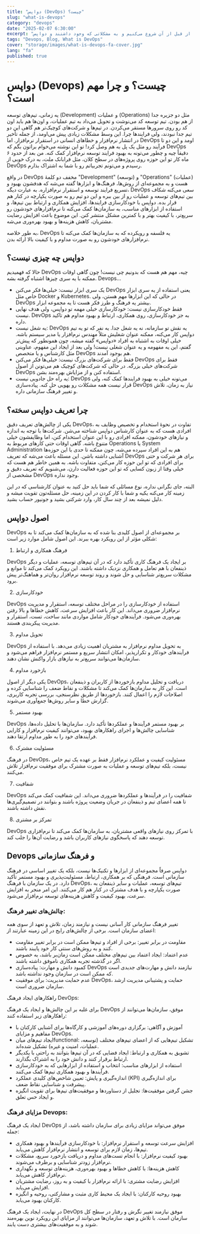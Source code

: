 ```yaml
---
title: "دواپس (DevOps) چیست؟"
slug: "what-is-devops"
category: "devops"
date: "2025-02-07 6:30:00"
excerpt: "توضیح مختصر و جامع در مورد دواپس و نقش آن در توسعه نرم افزار. از قبل از آن شروع می‌کنیم و به مشکلاتی که وجود داشتند و دواپس (DevOps) دوای درد آنها شد می‌پردازیم..."
tags: "Devops, Blog, What is DevOps"
cover: "storage/images/what-is-devops-fa-cover.jpg"
lang: "fa"
published: true
---
```


# دواپس (Devops) چیست؟ و چرا مهم است؟

یه زمانی، تیم‌های توسعه (Development) و عملیات (Operations) مثل دو جزیره جدا از هم بودن. تیم توسعه کد می‌نوشت و تحویل می‌داد به تیم عملیات، و اون‌ها هم باید اون کد رو روی سرورها مستقر می‌کردن. در تیم‌ها و شرکت‌های کوچیک‌تر هم گاهی این دو تیم جدا نبودند، ولی فرایند‌ها چرا. این وسط مشکلات زیادی پیش می‌اومد، از جمله تأخیر در انتشار نرم‌افزار و خطا‌های انسانی در استقرار نرم‌افزار. اما DevOps اومد و این دو تا فرآیند رو مثل یک پل به هم وصل کرد! تو این نوشته می‌خوام براتون بگم که DevOps دقیقاً چیه و چطور می‌تونه به بهبود فرایند توسعه نرم‌افزار کمک کنه. من بعد از حدود ۶ ماه کار تو این حوزه روی پروژه‌های در سطح کلان، مثل فرابانک ملت، به درک خوبی از DevOps رسیدم و می‌تونم تجربیاتم رو با شما به اشتراک بذارم.

در واقع DevOps مخفف دو کلمهٔ "Development" (توسعه) و "Operations" (عملیات) هست و به مجموعه‌ای از روش‌ها، فرهنگ‌ها و ابزارها گفته می‌شه که هدفشون بهبود و تسریع فرایند توسعه و استقرار نرم‌افزاره. به عبارت دیگه، DevOps سعی می‌کنه شکاف بین تیم‌های توسعه و عملیات رو از بین ببره و این دو تیم رو به صورت یکپارچه در کنار هم قرار بده.
دواپس با خودکارسازی فرایندها، افزایش همکاری و ارتباط بین تیم‌ها، و استفاده از ابزارهای مناسب، به سازمان‌ها کمک می‌کنه تا نرم‌افزارهای خودشون رو سریع‌تر، با کیفیت بهتر و با کمترین مشکل منتشر کنن. این موضوع باعث افزایش رضایت مشتریان، کاهش هزینه‌ها و بهبود بهره‌وری می‌شه.

به طور خلاصه، DevOps یه فلسفه و رویکرده که به سازمان‌ها کمک می‌کنه تا نرم‌افزارهای خودشون رو به صورت مداوم و با کیفیت بالا ارائه بدن.

## دواپس چه چیزی نیست؟

حالا که فهمیدیم DevOps چیه، مهم هم هست که بدونیم چی نیست! چون گاهی اوقات ممکنه با یه سری چیزها اشتباه گرفته بشه. Devops...
* یک سری ابزار نیست: خیلی‌ها فکر می‌کنن DevOps یعنی استفاده از یه سری ابزار خاص مثل Docker و Kubernetes. در حالی که این ابزارها مهم هستن، ولی DevOps بیشتر یه فرهنگ و طرز فکر هست تا یه مجموعه ابزار.
 * فقط خودکارسازی نیست: خودکارسازی خیلی مهمه تو دواپس، ولی هدف نهایی نیست. DevOps به جز خودکارسازی، روی همکاری، ارتباط و بهبود مداوم هم تاکید داره.
 * یه شغل نیست: DevOps یه نقش تو سازمانه، نه یه شغل جدا. یه نفر که تو یه تیم دواپس کار می‌کنه، ممکنه عنوان شغلیش مثلاً مهندس نرم‌افزار یا مدیر سیستم باشه. خیلی اوقات به اشتباه به افراد «دواپس» گفته میشه، چون همونطور که پیش‌تر گفتم، این یه مفهومه و یه عنوان شغلی نیست! ولی بعد از ایجاد این مفهوم، عناوینی مثل کارشناس و یا متخصص DevOps هم بوجود آمدند.
 * فقط برای شرکت‌های بزرگ نیست: خیلی‌ها فکر می‌کنن DevOps فقط برای شرکت‌های خیلی بزرگه. در حالی که شرکت‌های کوچیک هم می‌تونن از اصول DevOps استفاده کنن و از مزایاش بهره‌مند بشن.
 * یه راه حل جادویی نیست: DevOps می‌تونه خیلی به بهبود فرایندها کمک کنه، ولی قرار نیست همه مشکلات رو یهویی حل کنه. پیاده‌سازی DevOps نیاز به زمان، تلاش و تغییر فرهنگ سازمانی داره.

## چرا تعریف دواپس سخته؟

یکی از چالش‌های تعریف دقیق DevOps، تفاوت در نحوهٔ استخدام و تخصیص وظایف به افرادی هست که به عنوان کارشناس دواپس شناخته می‌شن. شرکت‌ها با توجه به اندازه و نیازهای خودشون، ممکنه افرادی رو با این عنوان استخدام کنن، اما وظایفشون خیلی متنوع باشه. گاهی اوقات حتی کارهای مربوط به Operations یا System Administration هم به این افراد سپرده می‌شه، چون ممکنه تا حدی با این حوزه‌ها آشنایی داشته باشن. این مسئله باعث می‌شه که تعریف DevOps برای هر شرکت و حتی برای افرادی که تو این حوزه کار می‌کنن، متفاوت باشه. به همین خاطر هم هست که خیلی وقتا از زبون کسایی که تو این حوزه فعالیت دارن، می‌شنویم که تعریف دقیق و مشخصی از DevOps وجود نداره.

البته، جای نگرانی نداره، نوع مسائلی که شما باید حل کنید به عنوان کارشناسی که در این زمینه کار می‌کنه یکیه و شما با کار کردن در این زمینه، حل مسئله‌تون تقویت میشه و دلیل نمیشه بعد از چند سال کار، وارد شرکتی بشید و جونیور حساب بشید.

## اصول دواپس

DevOps بر مجموعه‌ای از اصول کلیدی بنا شده که به سازمان‌ها کمک می‌کند تا به شکلی مؤثر از این رویکرد بهره ببرند. این اصول شامل موارد زیر است:

1. فرهنگ همکاری و ارتباط

DevOps بر ایجاد یک فرهنگ کاری تأکید دارد که در آن تیم‌های توسعه، عملیات و دیگر ذینفعان با هم تعامل و همکاری نزدیک داشته باشند. این رویکرد کمک می‌کند تا موانع و مشکلات سریع‌تر شناسایی و حل شوند و روند توسعه نرم‌افزار روان‌تر و هماهنگ‌تر پیش برود.

2. خودکارسازی

DevOps استفاده از خودکارسازی را در مراحل مختلف توسعه، استقرار و مدیریت نرم‌افزار ضروری می‌داند. این کار باعث افزایش سرعت، کاهش خطاها و بالا رفتن بهره‌وری می‌شود. فرآیندهای خودکار شامل مواردی مانند ساخت، تست، استقرار و مدیریت پیکربندی هستند.

3. تحویل مداوم

DevOps به تحویل مداوم نرم‌افزار به مشتریان اهمیت زیادی می‌دهد. با استفاده از فرآیندهای خودکار و تکرارپذیر، امکان انتشار سریع و مستمر نرم‌افزار فراهم می‌شود و سازمان‌ها می‌توانند سریع‌تر به نیازهای بازار واکنش نشان دهند.

4. بازخورد مداوم

یکی دیگر از اصول DevOps، دریافت و تحلیل مداوم بازخوردها از کاربران و ذینفعان است. این کار به سازمان‌ها کمک می‌کند تا مشکلات و نقاط ضعف را شناسایی کرده و اصلاحات لازم را اعمال کنند. بازخوردها از طریق نظرسنجی، بررسی تجربه کاربری، گزارش خطا و سایر روش‌ها جمع‌آوری می‌شوند.

5. بهبود مستمر

DevOps بر بهبود مستمر فرآیندها و عملکردها تأکید دارد. سازمان‌ها با تحلیل داده‌ها، شناسایی چالش‌ها و اجرای راهکارهای بهبود، می‌توانند کیفیت نرم‌افزار و کارایی فرآیندهای خود را به طور مداوم ارتقا دهند.

6. مسئولیت مشترک

در فرهنگ DevOps، مسئولیت کیفیت و عملکرد نرم‌افزار فقط بر عهده یک تیم خاص نیست، بلکه تیم‌های توسعه و عملیات به صورت مشترک برای موفقیت نرم‌افزار تلاش می‌کنند.

7. شفافیت

DevOps شفافیت را در فرآیندها و عملکردها ضروری می‌داند. این شفافیت کمک می‌کند تا همه اعضای تیم و ذینفعان در جریان وضعیت پروژه باشند و بتوانند در تصمیم‌گیری‌ها نقش داشته باشند.

8. تمرکز بر مشتری

DevOps با تمرکز روی نیازهای واقعی مشتریان، به سازمان‌ها کمک می‌کند تا نرم‌افزاری توسعه دهند که پاسخگوی نیازهای کاربران باشد و رضایت آن‌ها را جلب کند.

##  Devops و فرهنگ سازمانی

دواپس صرفاً مجموعه‌ای از ابزارها و تکنیک‌ها نیست، بلکه یک تغییر اساسی در فرهنگ سازمانی است. فرهنگی که بر همکاری، ارتباط، مسئولیت‌پذیری و بهبود مستمر تأکید دارد. در یک سازمان با فرهنگ DevOps، تیم‌های توسعه، عملیات و سایر ذینفعان به صورت یکپارچه و با هدف مشترک در کنار هم کار می‌کنند. این امر منجر به افزایش سرعت، بهبود کیفیت و کاهش هزینه‌های توسعه نرم‌افزار می‌شود.

### چالش‌های تغییر فرهنگ:

تغییر فرهنگ سازمانی کار آسانی نیست و نیازمند زمان، تلاش و تعهد از سوی همه اعضای سازمان است. برخی از چالش‌های رایج در این زمینه عبارتند از:

* مقاومت در برابر تغییر: برخی از افراد و تیم‌ها ممکن است در برابر تغییر مقاومت کنند و به روش‌های سنتی کار خود پایبند باشند.
* عدم اعتماد: ایجاد اعتماد بین تیم‌های مختلف ممکن است زمان‌بر باشد، به خصوص اگر در گذشته تجربه همکاری ناموفق داشته باشند.
* کمبود دانش و مهارت: پیاده‌سازی DevOps نیازمند دانش و مهارت‌های جدیدی است که ممکن است در سازمان وجود نداشته باشد.
* عدم حمایت مدیریت: برای موفقیت DevOps، حمایت و پشتیبانی مدیریت ارشد سازمان ضروری است.

راهکار‌های ایجاد فرهنگ DevOps:

برای غلبه بر این چالش‌ها و ایجاد یک فرهنگ DevOps موفق، سازمان‌ها می‌توانند از راهکارهای زیر استفاده کنند:

* آموزش و آگاهی: برگزاری دوره‌های آموزشی و کارگاه‌ها برای آشنایی کارکنان با مفاهیم و مزایای DevOps.
* ایجاد تیم‌های میان‌functional: تشکیل تیم‌هایی که از اعضای تیم‌های مختلف (توسعه، عملیات، امنیت و غیره) تشکیل شده‌اند.
* تشویق به همکاری و ارتباط: ایجاد فضایی که در آن تیم‌ها بتوانند به راحتی با یکدیگر ارتباط برقرار کنند و دانش خود را به اشتراک بگذارند.
* استفاده از ابزارهای مناسب: انتخاب و استفاده از ابزارهایی که به خودکارسازی فرآیندها و بهبود همکاری تیم‌ها کمک می‌کنند.
* اندازه‌گیری و پایش: تعیین شاخص‌های کلیدی عملکرد (KPI) برای اندازه‌گیری پیشرفت و شناسایی نقاط ضعف.
* جشن گرفتن موفقیت‌ها: تجلیل از دستاوردها و موفقیت‌های تیم‌ها برای تقویت انگیزه و ایجاد حس تعلق.

### مزایای فرهنگ Devops:

ایجاد یک فرهنگ DevOps موفق می‌تواند مزایای زیادی برای سازمان داشته باشد، از جمله:

* افزایش سرعت توسعه و استقرار نرم‌افزار: با خودکارسازی فرآیندها و بهبود همکاری تیم‌ها، زمان لازم برای توسعه و انتشار نرم‌افزار کاهش می‌یابد.
* بهبود کیفیت نرم‌افزار: با انجام تست‌های مداوم و دریافت بازخورد سریع، مشکلات نرم‌افزار زودتر شناسایی و برطرف می‌شوند.
* کاهش هزینه‌ها: با کاهش خطاها و بهبود بهره‌وری، هزینه‌های توسعه و نگهداری نرم‌افزار کاهش می‌یابد.
* افزایش رضایت مشتری: با ارائه نرم‌افزار با کیفیت و به روز، رضایت مشتریان افزایش می‌یابد.
* بهبود روحیه کارکنان: با ایجاد یک محیط کاری مثبت و مشارکتی، روحیه و انگیزه کارکنان بهبود می‌یابد.

در نهایت، ایجاد یک فرهنگ DevOps موفق نیازمند تغییر نگرش و رفتار در سطح کل سازمان است. با تلاش و تعهد، سازمان‌ها می‌توانند از مزایای این رویکرد نوین بهره‌مند شوند و به موفقیت‌های بیشتری دست یابند.

